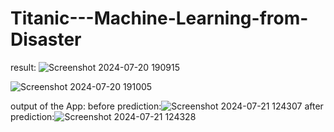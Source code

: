 # Titanic---Machine-Learning-from-Disaster

result:
![Screenshot 2024-07-20 190915](https://github.com/user-attachments/assets/f8afb23b-dbbf-4660-afe5-750b610852c4)


![Screenshot 2024-07-20 191005](https://github.com/user-attachments/assets/1a40c717-fb63-4440-b994-b60d39b42b68)


output of the App:
before prediction:![Screenshot 2024-07-21 124307](https://github.com/user-attachments/assets/4099bbaa-810c-4239-a4c2-3fd21ed2f1b9)
after prediction:![Screenshot 2024-07-21 124328](https://github.com/user-attachments/assets/51caeee0-ef08-446a-bffd-080168461cf5)



